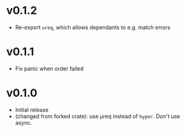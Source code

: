 # v0.1.2

-   Re-export `ureq`, which allows dependants to e.g. match errors

# v0.1.1

-   Fix panic when order failed

# v0.1.0

-   Initial release
-   (changed from forked crate): use µreq instead of `hyper`. Don't use async.
